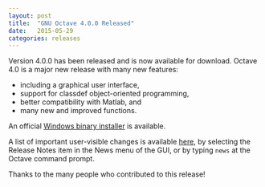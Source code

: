 ```yaml
---
layout: post
title:  "GNU Octave 4.0.0 Released"
date:   2015-05-29
categories: releases
---
```


Version 4.0.0 has been released and is now available for download.
Octave 4.0 is a major new release with many new features:

- including a graphical user interface,
- support for classdef object-oriented programming,
- better compatibility with Matlab, and
- many new and improved functions.

An official [Windows binary installer][] is available.

A list of important user-visible changes is available [here][news],
by selecting the Release Notes item in the News menu of the GUI,
or by typing `news` at the Octave command prompt.

Thanks to the many people who contributed to this release!

[news]: http://octave.org/NEWS-4.0.html
[Windows binary installer]: ftp://ftp.gnu.org/gnu/octave/windows/octave-4.0.0_0-installer.exe
